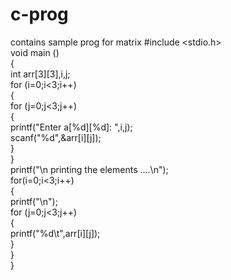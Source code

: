 # c-prog
contains sample prog for matrix
    #include <stdio.h>    
    void main ()    
    {    
        int arr[3][3],i,j;     
        for (i=0;i<3;i++)    
        {    
            for (j=0;j<3;j++)    
            {    
                printf("Enter a[%d][%d]: ",i,j);                
                scanf("%d",&arr[i][j]);    
            }    
        }    
        printf("\n printing the elements ....\n");     
        for(i=0;i<3;i++)    
        {    
            printf("\n");    
            for (j=0;j<3;j++)    
            {    
                printf("%d\t",arr[i][j]);    
            }    
        }    
    }    
